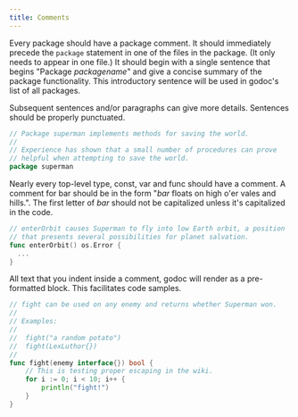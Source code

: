 ```yaml
---
title: Comments
---
```


<!--
This is just a placeholder page for enabling a test.
In the deployed site it is overwritten with the content of go.googlesource.com/wiki.
-->

Every package should have a package comment. It should immediately precede the ` package ` statement in one of the files in the package. (It only needs to appear in one file.) It should begin with a single sentence that begins "Package _packagename_" and give a concise summary of the package functionality. This introductory sentence will be used in godoc's list of all packages.

Subsequent sentences and/or paragraphs can give more details. Sentences should be properly punctuated.

```go
// Package superman implements methods for saving the world.
//
// Experience has shown that a small number of procedures can prove
// helpful when attempting to save the world.
package superman
```

Nearly every top-level type, const, var and func should have a comment. A comment for bar should be in the form "_bar_ floats on high o'er vales and hills.". The first letter of _bar_ should not be capitalized unless it's capitalized in the code.

```go
// enterOrbit causes Superman to fly into low Earth orbit, a position
// that presents several possibilities for planet salvation.
func enterOrbit() os.Error {
  ...
}
```

All text that you indent inside a comment, godoc will render as a pre-formatted block. This facilitates code samples.

```go
// fight can be used on any enemy and returns whether Superman won.
//
// Examples:
//
//  fight("a random potato")
//  fight(LexLuthor{})
//
func fight(enemy interface{}) bool {
	// This is testing proper escaping in the wiki.
	for i := 0; i < 10; i++ {
		println("fight!")
	}
}
```


